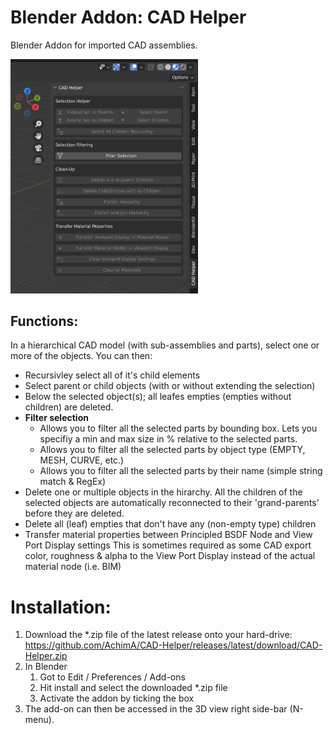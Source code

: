 # Blender Addon: CAD Helper
Blender Addon for imported CAD assemblies.

<img src="images/ui-panel.png" alt="User Interface" width="300"/>

## Functions:

In a hierarchical CAD model (with sub-assemblies and parts), select one or more of the objects. You can then:
* Recursivley select all of it's child elements
* Select parent or child objects (with or without extending the selection)
* Below the selected object(s); all leafes empties (empties without children) are deleted.
* **Filter selection**
    * Allows you to filter all the selected parts by bounding box. Lets you specifiy a min and max size in % relative to the selected parts.
    * Allows you to filter all the selected parts by object type (EMPTY, MESH, CURVE, etc.)
    * Allows you to filter all the selected parts by their name (simple string match & RegEx)
* Delete one or multiple objects in the hirarchy. All the children of the selected objects are automatically reconnected to their 'grand-parents' before they are deleted.
* Delete all (leaf) empties that don't have any (non-empty type) children
* Transfer material properties between Principled BSDF Node and View Port Display settings
This is sometimes required as some CAD export color, roughness & alpha to the View Port Display instead of the actual material node (i.e. BIM)


# Installation:

1. Download the *.zip file of the latest release onto your hard-drive: 
https://github.com/AchimA/CAD-Helper/releases/latest/download/CAD-Helper.zip
1. In Blender
    1. Got to Edit / Preferences / Add-ons
    1. Hit install and select the downloaded *.zip file
    1. Activate the addon by ticking the box
1. The add-on can then be accessed in the 3D view right side-bar (N-menu).